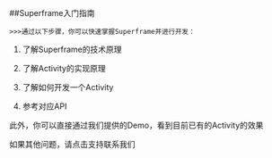 ##Superframe入门指南

    >>>通过以下步骤，你可以快速掌握Superframe并进行开发：

1. 了解Superframe的技术原理

2. 了解Activity的实现原理

3. 了解如何开发一个Activity

4. 参考对应API

此外，你可以直接通过我们提供的Demo，看到目前已有的Activity的效果

如果其他问题，请点击支持联系我们
